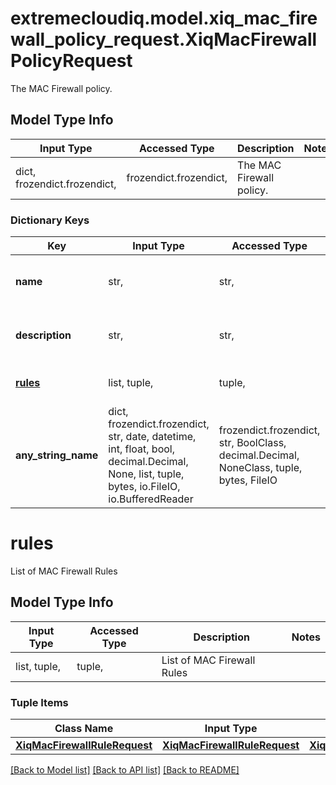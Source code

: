 # extremecloudiq.model.xiq_mac_firewall_policy_request.XiqMacFirewallPolicyRequest

The MAC Firewall policy.

## Model Type Info
Input Type | Accessed Type | Description | Notes
------------ | ------------- | ------------- | -------------
dict, frozendict.frozendict,  | frozendict.frozendict,  | The MAC Firewall policy. | 

### Dictionary Keys
Key | Input Type | Accessed Type | Description | Notes
------------ | ------------- | ------------- | ------------- | -------------
**name** | str,  | str,  | The MAC firewall policy name | [optional] 
**description** | str,  | str,  | The MAC firewall policy description. | [optional] 
**[rules](#rules)** | list, tuple,  | tuple,  | List of MAC Firewall Rules | [optional] 
**any_string_name** | dict, frozendict.frozendict, str, date, datetime, int, float, bool, decimal.Decimal, None, list, tuple, bytes, io.FileIO, io.BufferedReader | frozendict.frozendict, str, BoolClass, decimal.Decimal, NoneClass, tuple, bytes, FileIO | any string name can be used but the value must be the correct type | [optional]

# rules

List of MAC Firewall Rules

## Model Type Info
Input Type | Accessed Type | Description | Notes
------------ | ------------- | ------------- | -------------
list, tuple,  | tuple,  | List of MAC Firewall Rules | 

### Tuple Items
Class Name | Input Type | Accessed Type | Description | Notes
------------- | ------------- | ------------- | ------------- | -------------
[**XiqMacFirewallRuleRequest**](XiqMacFirewallRuleRequest.md) | [**XiqMacFirewallRuleRequest**](XiqMacFirewallRuleRequest.md) | [**XiqMacFirewallRuleRequest**](XiqMacFirewallRuleRequest.md) |  | 

[[Back to Model list]](../../README.md#documentation-for-models) [[Back to API list]](../../README.md#documentation-for-api-endpoints) [[Back to README]](../../README.md)

